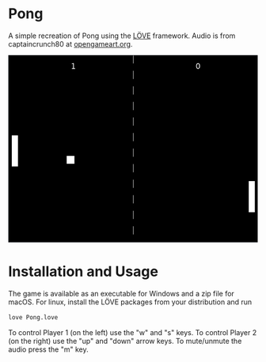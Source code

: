 # Pong
A simple recreation of Pong using the [LÖVE](https://love2d.org/) framework. Audio is from captaincrunch80 at [opengameart.org](https://opengameart.org/content/3-ping-pong-sounds-8-bit-style).

<p align="center">
    <img src="./readme-images/gameplay.png" alt="Gameplay preview"/>
<p>

# Installation and Usage
The game is available as an executable for Windows and a zip file for macOS. For linux, install the LÖVE packages from your distribution and run
```bash
love Pong.love
```
To control Player 1 (on the left) use the "w" and "s" keys. To control Player 2 (on the right) use the "up" and "down" arrow keys. To mute/unmute the audio press the "m" key.